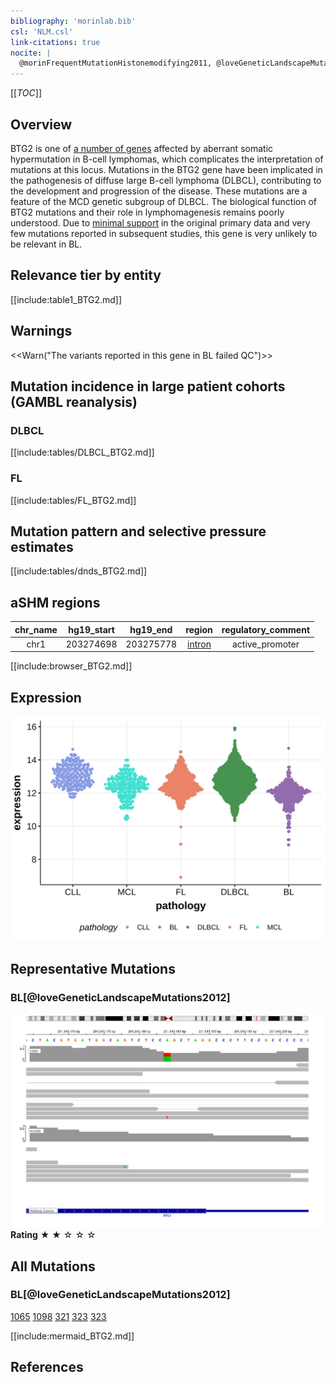 ```yaml
---
bibliography: 'morinlab.bib'
csl: 'NLM.csl'
link-citations: true
nocite: |
  @morinFrequentMutationHistonemodifying2011, @loveGeneticLandscapeMutations2012, 
---
```

[[_TOC_]]



## Overview

BTG2 is one of [a number of genes](https://github.com/morinlab/LLMPP/wiki/ashm) affected by aberrant somatic hypermutation in B-cell lymphomas, which complicates the interpretation of mutations at this locus. Mutations in the BTG2 gene have been implicated in the pathogenesis of diffuse large B-cell lymphoma (DLBCL), contributing to the development and progression of the disease. These mutations are a feature of the MCD genetic subgroup of DLBCL. The biological function of BTG2 mutations and their role in lymphomagenesis remains poorly understood. Due to [minimal support](BTG2#representative-mutations) in the original primary data and very few mutations reported in subsequent studies, this gene is very unlikely to be relevant in BL. 


## Relevance tier by entity

[[include:table1_BTG2.md]]

## Warnings

<<Warn("The variants reported in this gene in BL failed QC")>>


## Mutation incidence in large patient cohorts (GAMBL reanalysis)

### DLBCL
[[include:tables/DLBCL_BTG2.md]]

### FL
[[include:tables/FL_BTG2.md]]

## Mutation pattern and selective pressure estimates

[[include:tables/dnds_BTG2.md]]

## aSHM regions

|chr_name|hg19_start|hg19_end |region                                                                                        |regulatory_comment|
|:--------:|:----------:|:---------:|:----------------------------------------------------------------------------------------------:|:------------------:|
|chr1    |203274698 |203275778|[intron](https://genome.ucsc.edu/s/rdmorin/GAMBL%20hg19?position=chr1%3A203274698%2D203275778)|active_promoter   |



[[include:browser_BTG2.md]]

## Expression
![](images/gene_expression/BTG2_by_pathology.svg)

## Representative Mutations

### BL[@loveGeneticLandscapeMutations2012]

![](primary/Love_BTG2.svg)
**Rating**
&starf; &starf; &star; &star; &star;

## All Mutations

### BL[@loveGeneticLandscapeMutations2012]

[1065](https://www.bcgsc.ca/downloads/morinlab/GAMBL/Love/1065_reports.html)
[1098](https://www.bcgsc.ca/downloads/morinlab/GAMBL/Love/1098_reports.html)
[321](https://www.bcgsc.ca/downloads/morinlab/GAMBL/Love/321_reports.html)
[323](https://www.bcgsc.ca/downloads/morinlab/GAMBL/Love/323_reports.html)
[323](https://www.bcgsc.ca/downloads/morinlab/GAMBL/Love/323_reports.html)

[[include:mermaid_BTG2.md]]

## References

<!-- ORIGIN: morinFrequentMutationHistonemodifying2011 -->
<!-- DLBCL: morinFrequentMutationHistonemodifying2011 -->
<!-- BL: loveGeneticLandscapeMutations2012 -->
<!-- FL: morinFrequentMutationHistonemodifying2011 -->
